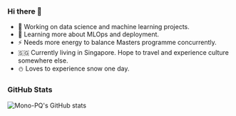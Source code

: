### Hi there 👋

<!--
**Mono-PQ/Mono-PQ** is a ✨ _special_ ✨ repository because its `README.md` (this file) appears on your GitHub profile.

Here are some ideas to get you started: 
- 👯 I’m looking to collaborate on ...
- 🤔 I’m looking for help with ...
- 💬 Ask me about ...
- 📫 How to reach me: ...
- 😄 Pronouns: ...
-->

- 🔭 Working on data science and machine learning projects. 
- 🌱 Learning more about MLOps and deployment.
- ⚡ Needs more energy to balance Masters programme concurrently.  
- 🇸🇬 Currently living in Singapore. Hope to travel and experience culture somewhere else.
- ⛄️ Loves to experience snow one day.


### GitHub Stats

![Mono-PQ's GitHub stats](https://github-readme-stats.vercel.app/api?username=mono-pq&show_icons=true&theme=dracula)
